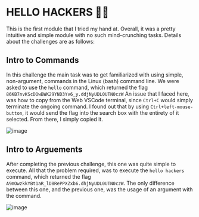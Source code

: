# HELLO HACKERS 🧑‍💻
This is the first module that I tried my hand at. Overall, it was a pretty intuitive and simple module with no such mind-crunching tasks. Details about the challenges are as follows:
## Intro to Commands
  In this challenge the main task was to get familiarized with using simple, non-argument, commands in the Linux (bash) command line. We were asked to use the ```hello``` command, which 
  returned the flag `86KB7nvKScDOwBWK29YND3Yv6_y.ddjNyUDL0UTN0czW`
  An issue that I faced here, was how to copy from the Web VSCode terminal, since `Ctrl+C` would simply terminate the ongoing command. I found out that by using `Ctrl+left-mouse-button`, it would
  send the flag into the search box with the entirety of it selected. From there, I simply copied it.
  
  ![image](https://github.com/user-attachments/assets/cb8cbdea-0d90-463c-bb15-1f48143aa486)

 ## Intro to Arguements
  After completing the previous challenge, this one was quite simple to execute. All that the problem required, was to execute the ```hello hackers``` command, which returned the flag 
  `A9mOwzkkYBt1aR_lD8RePPXZxb6.dhjNyUDL0UTN0czW`. The only difference between this one, and the previous one, was the usage of an argument with the command.
  
  ![image](https://github.com/user-attachments/assets/f951cfc6-1f14-4241-aac4-734d8a71cc3c)

